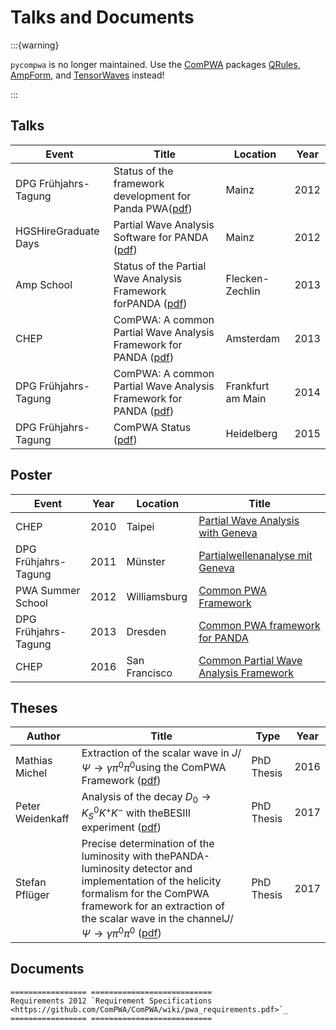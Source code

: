# Talks and Documents

:::{warning}

`pycompwa` is no longer maintained. Use the
[ComPWA](https://compwa-org.rtfd.io) packages [QRules](https://qrules.rtfd.io),
[AmpForm](https://ampform.rtfd.io), and
[TensorWaves](https://tensorwaves.rtfd.io) instead!

:::

## Talks

<!-- cspell:ignore CHEP Flecken Frühjahrs Tagung Zechlin -->
<!-- markdownlint-disable -->

| Event                | Title                                                                     | Location          | Year |
| -------------------- | ------------------------------------------------------------------------- | ----------------- | ---- |
| DPG Frühjahrs-Tagung | Status of the framework development for Panda PWA([pdf][talk1])           | Mainz             | 2012 |
| HGSHireGraduate Days | Partial Wave Analysis Software for PANDA ([pdf][talk2])                   | Mainz             | 2012 |
| Amp School           | Status of the Partial Wave Analysis Framework forPANDA ([pdf][talk3])     | Flecken-Zechlin   | 2013 |
| CHEP                 | ComPWA: A common Partial Wave Analysis Framework for PANDA ([pdf][talk4]) | Amsterdam         | 2013 |
| DPG Frühjahrs-Tagung | ComPWA: A common Partial Wave Analysis Framework for PANDA ([pdf][talk5]) | Frankfurt am Main | 2014 |
| DPG Frühjahrs-Tagung | ComPWA Status ([pdf][talk6])                                              | Heidelberg        | 2015 |

<!-- markdownlint-enable -->

## Poster

<!-- cspell:ignore tabularcolumns Münster Partialwellenanalyse -->
<!-- markdownlint-disable -->

| Event                | Year | Location      | Title                                                                                                   |
| -------------------- | ---- | ------------- | ------------------------------------------------------------------------------------------------------- |
| CHEP                 | 2010 | Taipei        | [Partial Wave Analysis with Geneva](https://github.com/ComPWA/ComPWA/wiki/talks/Michel_CHEP10_10.pdf)   |
| DPG Frühjahrs-Tagung | 2011 | Münster       | [Partialwellenanalyse mit Geneva](https://github.com/ComPWA/ComPWA/wiki/talks/Michel_DPG11.pdf)         |
| PWA Summer School    | 2012 | Williamsburg  | [Common PWA Framework](https://github.com/ComPWA/ComPWA/wiki/talks/Jlab_PWA_12.pdf)                     |
| DPG Frühjahrs-Tagung | 2013 | Dresden       | [Common PWA framework for PANDA](https://github.com/ComPWA/ComPWA/wiki/talks/DPG_PWA13.pdf)             |
| CHEP                 | 2016 | San Francisco | [Common Partial Wave Analysis Framework](https://github.com/ComPWA/ComPWA/wiki/talks/CHEP16_Michel.pdf) |

<!-- markdownlint-enable -->

## Theses

<!-- markdownlint-disable -->

| Author           | Title                                                                                                                                                                                                                                                            | Type       | Year |
| ---------------- | ---------------------------------------------------------------------------------------------------------------------------------------------------------------------------------------------------------------------------------------------------------------- | ---------- | ---- |
| Mathias Michel   | Extraction of the scalar wave in $J/\Psi \rightarrow \gamma\pi^0\pi^0$using the ComPWA Framework ([pdf][michelthesis])                                                                                                                                           | PhD Thesis | 2016 |
| Peter Weidenkaff | Analysis of the decay $D_0 \rightarrow K^0_S K^+ K^-$ with theBESIII experiment ([pdf][weidenkaffthesis])                                                                                                                                                        | PhD Thesis | 2017 |
| Stefan Pflüger   | Precise determination of the luminosity with thePANDA-luminosity detector and implementation of the helicity formalism for the ComPWA framework for an extraction of the scalar wave in the channel$J/\Psi \rightarrow \gamma\pi^0\pi^0$ ([pdf][pfluegerthesis]) | PhD Thesis | 2017 |

<!-- markdownlint-enable -->

## Documents

```{eval-rst}
================= ===========================
Requirements 2012 `Requirement Specifications <https://github.com/ComPWA/ComPWA/wiki/pwa_requirements.pdf>`_
================= ===========================
```

[michelthesis]: http://nbn-resolving.org/urn:nbn:de:hebis:77-diss-1000005992
[pfluegerthesis]:
  https://hss-opus.ub.ruhr-uni-bochum.de/opus4/frontdoor/index/index/docId/5614
[talk1]: https://github.com/ComPWA/ComPWA/wiki/talks/Michel_DPG_PWA_03_12.pdf
[talk2]: https://github.com/ComPWA/ComPWA/wiki/talks/Michel_GD12.pdf
[talk3]: https://github.com/ComPWA/ComPWA/wiki/talks/Michel_AmpSchool_09_13.pdf
[talk4]: https://github.com/ComPWA/ComPWA/wiki/talks/Michel_CHEP_10_13.pdf
[talk5]: https://github.com/ComPWA/ComPWA/wiki/talks/DPG_PWA_14.pdf
[talk6]: https://github.com/ComPWA/ComPWA/wiki/talks/DPG_PWA_15.pdf
[weidenkaffthesis]:
  https://openscience.ub.uni-mainz.de/handle/20.500.12030/2783
